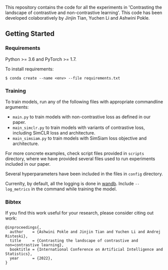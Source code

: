 This repository contains the code for all the experiments in 'Contrasting the landscape of contrastive and non-contrastive learning'. This code has been developed colaboratively by Jinjin Tian, Yuchen Li and Ashwini Pokle. 

## Getting Started

### Requirements

Python >= 3.6 and PyTorch >= 1.7. 

To install requirements:

``
$ conda create --name <env> --file requirements.txt
``

### Training

To train models, run any of the following files with appropriate commandline arguments:
- `main.py` to train models with non-contrastive loss as defined in our paper. 
- `main_simclr.py` to train models with variants of contrastive loss, including SimCLR loss and architecture. 
- `main_simsiam.py` to train models with SimSiam loss objective and architecture.

For more concrete examples, check script files provided in `scripts` directory, where we have provided several files used to run experiments included in our paper. 

Several hyperparameters have been included in the files in `config` directory. 

Currenlty, by default, all the logging is done in [wandb](https://wandb.ai/site). Include `--log_metrics` in the command while training the model.

### Bibtex

If you find this work useful for your research, please consider citing out work:

```
@inproceedings{,
  author    = {Ashwini Pokle and Jinjin Tian and Yuchen Li and Andrej Risteski},
  title     = {Contrasting the landscape of contrastive and non=contrastive learning},
  booktitle = {International Conference on Artificial Intelligence and Statistics},
  year      = {2022},
}
```
